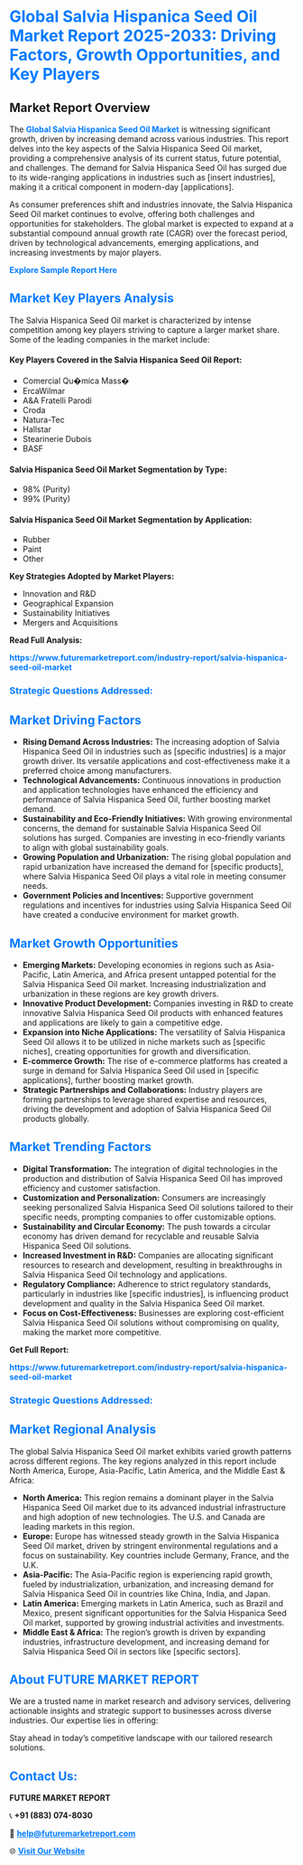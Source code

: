 <h1 style="color: #007BFF;">Global Salvia Hispanica Seed Oil Market Report 2025-2033: Driving Factors, Growth Opportunities, and Key Players</h1>

<section id="overview">
<h2>Market Report Overview</h2>
<p>The <a href="https://www.futuremarketreport.com/industry-report/salvia-hispanica-seed-oil-market" style="color: #007BFF; text-decoration: none;"><strong>Global Salvia Hispanica Seed Oil Market</strong></a> is witnessing significant growth, driven by increasing demand across various industries. This report delves into the key aspects of the Salvia Hispanica Seed Oil market, providing a comprehensive analysis of its current status, future potential, and challenges. The demand for Salvia Hispanica Seed Oil has surged due to its wide-ranging applications in industries such as [insert industries], making it a critical component in modern-day [applications].</p>
<p>As consumer preferences shift and industries innovate, the Salvia Hispanica Seed Oil market continues to evolve, offering both challenges and opportunities for stakeholders. The global market is expected to expand at a substantial compound annual growth rate (CAGR) over the forecast period, driven by technological advancements, emerging applications, and increasing investments by major players.</p>
</section>

<section id="overview">
<p><a href="https://www.futuremarketreport.com/request-sample/reportId=31813" style="color: #007BFF; text-decoration: none;"><strong>Explore Sample Report Here</strong></a></p>
</section>

<section id="key-players">
<h2 style="color: #007BFF;">Market Key Players Analysis</h2>
<p>The Salvia Hispanica Seed Oil market is characterized by intense competition among key players striving to capture a larger market share. Some of the leading companies in the market include:</p>
<h4>Key Players Covered in the Salvia Hispanica Seed Oil Report:</h4>
<ul><li>Comercial Qu�mica Mass�</li><li>ErcaWilmar</li><li>A&amp;A Fratelli Parodi</li><li>Croda</li><li>Natura-Tec</li><li>Hallstar</li><li>Stearinerie Dubois</li><li>BASF</li></ul>
<h4>Salvia Hispanica Seed Oil Market Segmentation by Type:</h4>
<ul><li>98% (Purity)</li><li>99% (Purity)</li></ul>

<h4>Salvia Hispanica Seed Oil Market Segmentation by Application:</h4>
<ul><li>Rubber</li><li>Paint</li><li>Other</li></ul>
<p><strong>Key Strategies Adopted by Market Players:</strong></p>
<ul>
<li>Innovation and R&D</li>
<li>Geographical Expansion</li>
<li>Sustainability Initiatives</li>
<li>Mergers and Acquisitions</li>
</ul>
</section>

<section>
<p><strong>Read Full Analysis: </strong></p><a href="https://www.futuremarketreport.com/industry-report/salvia-hispanica-seed-oil-market" style="color: #007BFF; text-decoration: none;"><strong>https://www.futuremarketreport.com/industry-report/salvia-hispanica-seed-oil-market</strong></a>
<h3 style="color: #007BFF;">Strategic Questions Addressed:</h3>
</section>

<section id="driving-factors">
<h2 style="color: #007BFF;">Market Driving Factors</h2>
<ul>
<li><strong>Rising Demand Across Industries:</strong> The increasing adoption of Salvia Hispanica Seed Oil in industries such as [specific industries] is a major growth driver. Its versatile applications and cost-effectiveness make it a preferred choice among manufacturers.</li>
<li><strong>Technological Advancements:</strong> Continuous innovations in production and application technologies have enhanced the efficiency and performance of Salvia Hispanica Seed Oil, further boosting market demand.</li>
<li><strong>Sustainability and Eco-Friendly Initiatives:</strong> With growing environmental concerns, the demand for sustainable Salvia Hispanica Seed Oil solutions has surged. Companies are investing in eco-friendly variants to align with global sustainability goals.</li>
<li><strong>Growing Population and Urbanization:</strong> The rising global population and rapid urbanization have increased the demand for [specific products], where Salvia Hispanica Seed Oil plays a vital role in meeting consumer needs.</li>
<li><strong>Government Policies and Incentives:</strong> Supportive government regulations and incentives for industries using Salvia Hispanica Seed Oil have created a conducive environment for market growth.</li>
</ul>
</section>

<section id="growth-opportunities">
<h2 style="color: #007BFF;">Market Growth Opportunities</h2>
<ul>
<li><strong>Emerging Markets:</strong> Developing economies in regions such as Asia-Pacific, Latin America, and Africa present untapped potential for the Salvia Hispanica Seed Oil market. Increasing industrialization and urbanization in these regions are key growth drivers.</li>
<li><strong>Innovative Product Development:</strong> Companies investing in R&D to create innovative Salvia Hispanica Seed Oil products with enhanced features and applications are likely to gain a competitive edge.</li>
<li><strong>Expansion into Niche Applications:</strong> The versatility of Salvia Hispanica Seed Oil allows it to be utilized in niche markets such as [specific niches], creating opportunities for growth and diversification.</li>
<li><strong>E-commerce Growth:</strong> The rise of e-commerce platforms has created a surge in demand for Salvia Hispanica Seed Oil used in [specific applications], further boosting market growth.</li>
<li><strong>Strategic Partnerships and Collaborations:</strong> Industry players are forming partnerships to leverage shared expertise and resources, driving the development and adoption of Salvia Hispanica Seed Oil products globally.</li>
</ul>
</section>

<section id="trending-factors">
<h2 style="color: #007BFF;">Market Trending Factors</h2>
<ul>
<li><strong>Digital Transformation:</strong> The integration of digital technologies in the production and distribution of Salvia Hispanica Seed Oil has improved efficiency and customer satisfaction.</li>
<li><strong>Customization and Personalization:</strong> Consumers are increasingly seeking personalized Salvia Hispanica Seed Oil solutions tailored to their specific needs, prompting companies to offer customizable options.</li>
<li><strong>Sustainability and Circular Economy:</strong> The push towards a circular economy has driven demand for recyclable and reusable Salvia Hispanica Seed Oil solutions.</li>
<li><strong>Increased Investment in R&D:</strong> Companies are allocating significant resources to research and development, resulting in breakthroughs in Salvia Hispanica Seed Oil technology and applications.</li>
<li><strong>Regulatory Compliance:</strong> Adherence to strict regulatory standards, particularly in industries like [specific industries], is influencing product development and quality in the Salvia Hispanica Seed Oil market.</li>
<li><strong>Focus on Cost-Effectiveness:</strong> Businesses are exploring cost-efficient Salvia Hispanica Seed Oil solutions without compromising on quality, making the market more competitive.</li>
</ul>
</section>

<section>
<p><strong>Get Full Report: </strong></p><a href="https://www.futuremarketreport.com/industry-report/salvia-hispanica-seed-oil-market" style="color: #007BFF; text-decoration: none;"><strong>https://www.futuremarketreport.com/industry-report/salvia-hispanica-seed-oil-market</strong></a>
<h3 style="color: #007BFF;">Strategic Questions Addressed:</h3>
</section>


<section id="regional-analysis">
<h2 style="color: #007BFF;">Market Regional Analysis</h2>
<p>The global Salvia Hispanica Seed Oil market exhibits varied growth patterns across different regions. The key regions analyzed in this report include North America, Europe, Asia-Pacific, Latin America, and the Middle East & Africa:</p>
<ul>
<li><strong>North America:</strong> This region remains a dominant player in the Salvia Hispanica Seed Oil market due to its advanced industrial infrastructure and high adoption of new technologies. The U.S. and Canada are leading markets in this region.</li>
<li><strong>Europe:</strong> Europe has witnessed steady growth in the Salvia Hispanica Seed Oil market, driven by stringent environmental regulations and a focus on sustainability. Key countries include Germany, France, and the U.K.</li>
<li><strong>Asia-Pacific:</strong> The Asia-Pacific region is experiencing rapid growth, fueled by industrialization, urbanization, and increasing demand for Salvia Hispanica Seed Oil in countries like China, India, and Japan.</li>
<li><strong>Latin America:</strong> Emerging markets in Latin America, such as Brazil and Mexico, present significant opportunities for the Salvia Hispanica Seed Oil market, supported by growing industrial activities and investments.</li>
<li><strong>Middle East & Africa:</strong> The region’s growth is driven by expanding industries, infrastructure development, and increasing demand for Salvia Hispanica Seed Oil in sectors like [specific sectors].</li>
</ul>
</section>

<footer>
<h2 style="color: #007BFF;">About FUTURE MARKET REPORT</h2>
<p>We are a trusted name in market research and advisory services, delivering actionable insights and strategic support to businesses across diverse industries. Our expertise lies in offering:</p>

<p>Stay ahead in today’s competitive landscape with our tailored research solutions.</p>

<h2 style="color: #007BFF;">Contact Us:</h2>
<p><strong>FUTURE MARKET REPORT</strong></p>
<p>📞 <strong>+91 (883) 074-8030</strong></p>
<p>📧 <strong><a href="mailto:help@futuremarketreport.com" style="color: #007BFF;">help@futuremarketreport.com</a></strong></p>
<p>🌐 <strong><a href="https://www.futuremarketreport.com/" style="color: #007BFF;">Visit Our Website</a></strong></p>
</footer>